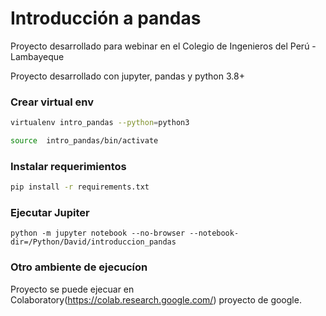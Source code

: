 # Introducción a pandas
Proyecto desarrollado para webinar en el Colegio de Ingenieros del Perú - Lambayeque

Proyecto desarrollado con jupyter, pandas y python 3.8+

### Crear virtual env
```bash
virtualenv intro_pandas --python=python3

source  intro_pandas/bin/activate
```

### Instalar requerimientos
```bash
pip install -r requirements.txt
```

### Ejecutar Jupiter
```
python -m jupyter notebook --no-browser --notebook-dir=/Python/David/introduccion_pandas
```

### Otro ambiente de ejecucíon
Proyecto se puede ejecuar en Colaboratory(https://colab.research.google.com/) proyecto de google.
